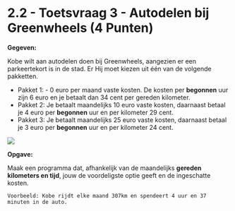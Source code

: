 # 2.2 - Toetsvraag 3 - Autodelen bij Greenwheels (4 Punten)

**Gegeven:** 

Kobe wilt aan autodelen doen bij Greenwheels, aangezien er een parkeertekort is in de stad. Er Hij moet kiezen uit één van de volgende pakketten.

* Pakket 1: - 0 euro per maand vaste kosten. De kosten per **begonnen** uur zijn 6 euro en je betaalt dan 34 cent per gereden kilometer. 
* Pakket 2: Je betaalt maandelijks 10 euro vaste kosten, daarnaast betaal je 4 euro per **begonnen** uur en per kilometer 29 cent. 
* Pakket 3: Je betaalt maandelijks 25 euro vaste kosten, daarnaast betaal je 3 euro per **begonnen** uur en per kilometer 24 cent.  

<img src="https://www.netsolutions.com/insights/wp-content/uploads/2019/07/essential-features-for-building-a-ride-sharing-app.jpg"/>

**Opgave:** 

Maak een programma dat, afhankelijk van de maandelijks **gereden kilometers en tijd**, jouw de voordeligste optie geeft en de ingeschatte kosten.

```
Voorbeeld: Kobe rijdt elke maand 307km en spendeert 4 uur en 37 minuten in de auto.

```
